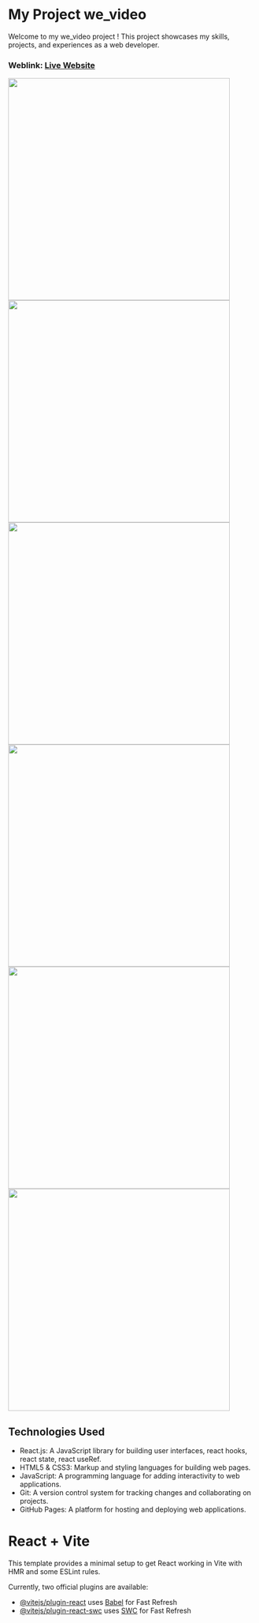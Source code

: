 # My Project we_video
Welcome to my we_video project ! This project showcases my skills, projects, and experiences as a web developer.

### Weblink: [Live Website](https://we-video.netlify.app/)

<img width="450px;" src="https://github.com/Mohammed-imran-arif/assets/blob/main/weVideo_photo/Screenshot%20from%202024-06-09%2023-13-33.png"/>
<img width="450px;" src="https://github.com/Mohammed-imran-arif/assets/blob/main/weVideo_photo/Screenshot%20from%202024-06-09%2023-17-17.png"/>
<img width="450px;" src="https://github.com/Mohammed-imran-arif/assets/blob/main/weVideo_photo/Screenshot%20from%202024-06-09%2023-17-48.png"/>
<img width="450px;" src="https://github.com/Mohammed-imran-arif/assets/blob/main/weVideo_photo/Screenshot%20from%202024-06-09%2023-18-01.png"/>
<img width="450px;" src="https://github.com/Mohammed-imran-arif/assets/blob/main/weVideo_photo/Screenshot%20from%202024-06-09%2023-18-29.png"/>
<img width="450px;" src="https://github.com/Mohammed-imran-arif/assets/blob/main/weVideo_photo/Screenshot%20from%202024-06-09%2023-19-31.png"/>

## Technologies Used
- React.js: A JavaScript library for building user interfaces, react hooks, react state, react useRef.
- HTML5 & CSS3: Markup and styling languages for building web pages.
- JavaScript: A programming language for adding interactivity to web applications.
- Git: A version control system for tracking changes and collaborating on projects.
- GitHub Pages: A platform for hosting and deploying web applications.

# React + Vite

This template provides a minimal setup to get React working in Vite with HMR and some ESLint rules.

Currently, two official plugins are available:

- [@vitejs/plugin-react](https://github.com/vitejs/vite-plugin-react/blob/main/packages/plugin-react/README.md) uses [Babel](https://babeljs.io/) for Fast Refresh
- [@vitejs/plugin-react-swc](https://github.com/vitejs/vite-plugin-react-swc) uses [SWC](https://swc.rs/) for Fast Refresh
